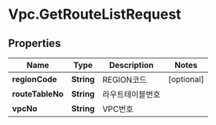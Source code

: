 # Vpc.GetRouteListRequest

## Properties
Name | Type | Description | Notes
------------ | ------------- | ------------- | -------------
**regionCode** | **String** | REGION코드 | [optional] 
**routeTableNo** | **String** | 라우트테이블번호 | 
**vpcNo** | **String** | VPC번호 | 



